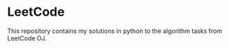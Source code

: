 # LeetCode
This repository contains my solutions in python to the algorithm tasks from LeetCode OJ.
